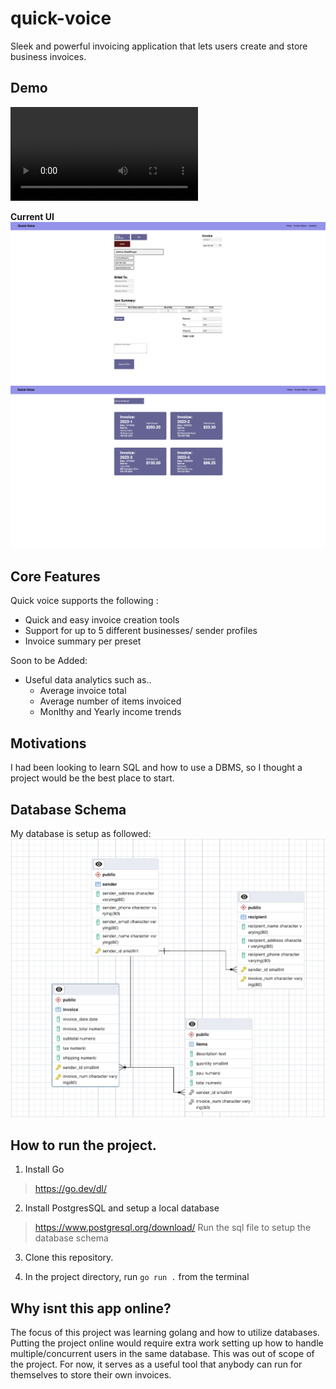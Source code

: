 # quick-voice
Sleek and powerful invoicing application that lets users create and store business invoices. 

## Demo
![View Demo](DemoQuickVoice.mp4)

**Current UI**
![Alt text](image-4.png)
![Alt text](image-5.png)

## Core Features
Quick voice supports the following :
- Quick and easy invoice creation tools
- Support for up to 5 different businesses/ sender profiles
- Invoice summary per preset

Soon to be Added: 
- Useful data analytics such as..
    - Average invoice total 
    - Average number of items invoiced
    - Monlthy and Yearly income trends

## Motivations
I had been looking to learn SQL and how to use a DBMS, so I thought a project would be the best place to start.

## Database Schema
My database is setup as followed: 
![Alt text](image.png)
## How to run the project.
1. Install Go
> https://go.dev/dl/

2. Install PostgresSQL and setup a local database
> https://www.postgresql.org/download/
> Run the sql file to setup the database schema

3. Clone this repository.

4. In the project directory, run `go run .` from the terminal
 

 ## Why isnt this app online?
The focus of this project was learning golang and how to utilize databases. Putting the project online would require extra work setting up how to handle multiple/concurrent users in the same database. This was out of scope of the project. For now, it serves as a useful tool that anybody can run for themselves to store their own invoices.

